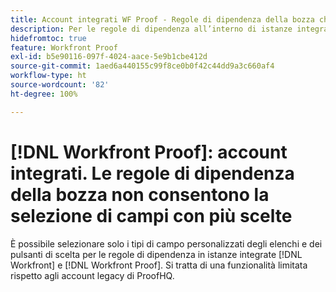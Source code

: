 ```yaml
---
title: Account integrati WF Proof - Regole di dipendenza della bozza che non consentono la selezione di campi con più scelte
description: Per le regole di dipendenza all’interno di istanze integrate di [!DNL Workfront] e [!DNL Workfront Proof]  è possibile selezionare solo i campi personalizzati di tipo Elenco e Pulsanti di scelta. Si tratta di una funzionalità limitata rispetto agli account legacy di ProofHQ.
hidefromtoc: true
feature: Workfront Proof
exl-id: b5e90116-097f-4024-aace-5e9b1cbe412d
source-git-commit: 1aed6a440155c99f8ce0b0f42c44dd9a3c660af4
workflow-type: ht
source-wordcount: '82'
ht-degree: 100%

---
```


# [!DNL Workfront Proof]: account integrati. Le regole di dipendenza della bozza non consentono la selezione di campi con più scelte

<!--valid issue; Won't fix-->

È possibile selezionare solo i tipi di campo personalizzati degli elenchi e dei pulsanti di scelta per le regole di dipendenza in istanze integrate [!DNL Workfront] e [!DNL Workfront Proof]. Si tratta di una funzionalità limitata rispetto agli account legacy di ProofHQ.
